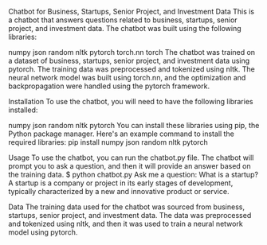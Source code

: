 Chatbot for Business, Startups, Senior Project, and Investment Data
This is a chatbot that answers questions related to business, startups, senior project, and investment data. The chatbot was built using the following libraries:

numpy
json
random
nltk
pytorch
torch.nn
torch
The chatbot was trained on a dataset of business, startups, senior project, and investment data using pytorch. The training data was preprocessed and tokenized using nltk. The neural network model was built using torch.nn, and the optimization and backpropagation were handled using the pytorch framework.

Installation
To use the chatbot, you will need to have the following libraries installed:

numpy
json
random
nltk
pytorch
You can install these libraries using pip, the Python package manager. Here's an example command to install the required libraries:
pip install numpy json random nltk pytorch


Usage
To use the chatbot, you can run the chatbot.py file. The chatbot will prompt you to ask a question, and then it will provide an answer based on the training data.
$ python chatbot.py
Ask me a question: What is a startup?
A startup is a company or project in its early stages of development, typically characterized by a new and innovative product or service.


Data
The training data used for the chatbot was sourced from business, startups, senior project, and investment data. The data was preprocessed and tokenized using nltk, and then it was used to train a neural network model using pytorch.
